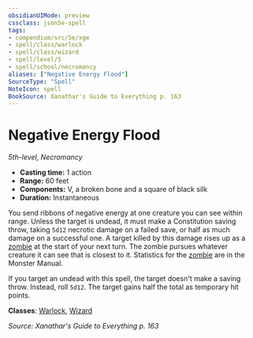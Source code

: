 ```yaml
---
obsidianUIMode: preview
cssclass: json5e-spell
tags:
- compendium/src/5e/xge
- spell/class/warlock
- spell/class/wizard
- spell/level/5
- spell/school/necromancy
aliases: ["Negative Energy Flood"]
SourceType: "Spell"
NoteIcon: spell
BookSource: Xanathar's Guide to Everything p. 163
---
```

# Negative Energy Flood
*5th-level, Necromancy*  

- **Casting time:** 1 action
- **Range:** 60 feet
- **Components:** V, a broken bone and a square of black silk
- **Duration:** Instantaneous

You send ribbons of negative energy at one creature you can see within range. Unless the target is undead, it must make a Constitution saving throw, taking `5d12` necrotic damage on a failed save, or half as much damage on a successful one. A target killed by this damage rises up as a [zombie](/2-Mechanics/CLI/bestiary/undead/zombie.md) at the start of your next turn. The zombie pursues whatever creature it can see that is closest to it. Statistics for the [zombie](/2-Mechanics/CLI/bestiary/undead/zombie.md) are in the Monster Manual.

If you target an undead with this spell, the target doesn't make a saving throw. Instead, roll `5d12`. The target gains half the total as temporary hit points.

**Classes**: [Warlock](/2-Mechanics/CLI/classes/warlock.md), [Wizard](/2-Mechanics/CLI/classes/wizard.md)

*Source: Xanathar's Guide to Everything p. 163*